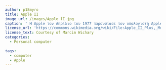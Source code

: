 ```yaml
---
author: p18myro
title: Apple II
image_url: /images/Apple II.jpg
caption: ' Η Apple τον Απρίλιο του 1977 παρουσίασε τον υπολογιστή Apple II ο οποίος ήταν 8-bit, βασίζονταν στον επεξεργαστή 6052 της Motorola και διέθετε μνήμη 4K. Ο Apple II ουσιαστικά αποτέλεσε τον πρώτο ηλεκτρονικό υπολογιστή μαζικής παραγωγής της εταιρίας. Το βασικό πλεονέκτημα του ήταν η δυνατότητα απεικόνισης γραφικών και ο ήχος που ήταν και το βασικό του πλεονέκτημα σε σχέση με τον προκάτοχο του.'
license_url: 'https://commons.wikimedia.org/wiki/File:Apple_II_Plus,_Museum_of_the_Moving_Image.jpg'
license_text: Courtesy of Marcin Wichary
categories:
  - Personal computer
    
tags:
  - computer
  - Apple  
---
```

